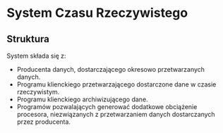 # System Czasu Rzeczywistego

## Struktura

System składa się z:

* Producenta danych, dostarczającego okresowo przetwarzanych danych.
* Programu klienckiego przetwarzającego dostarczone dane w czasie rzeczywistym.
* Programu klienckiego archiwizującego dane.
* Programów pozwalających generować dodatkowe obciążenie procesora, niezwiązanych z przetwarzaniem  danych dostarczanych przez producenta.